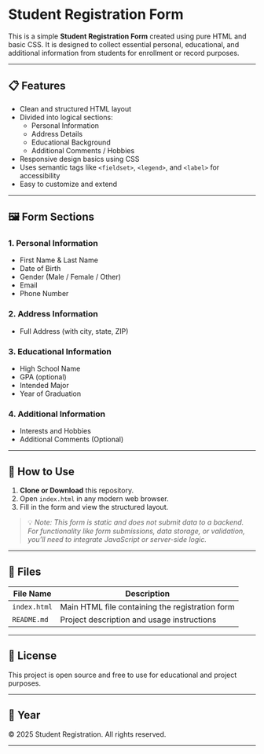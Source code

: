 # Student Registration Form

This is a simple **Student Registration Form** created using pure HTML and basic CSS. It is designed to collect essential personal, educational, and additional information from students for enrollment or record purposes.

---

## 📋 Features

- Clean and structured HTML layout
- Divided into logical sections:
  - Personal Information
  - Address Details
  - Educational Background
  - Additional Comments / Hobbies
- Responsive design basics using CSS
- Uses semantic tags like `<fieldset>`, `<legend>`, and `<label>` for accessibility
- Easy to customize and extend

---

## 🖼️ Form Sections

### 1. Personal Information
- First Name & Last Name
- Date of Birth
- Gender (Male / Female / Other)
- Email
- Phone Number

### 2. Address Information
- Full Address (with city, state, ZIP)

### 3. Educational Information
- High School Name
- GPA (optional)
- Intended Major
- Year of Graduation

### 4. Additional Information
- Interests and Hobbies
- Additional Comments (Optional)

---

## 🚀 How to Use

1. **Clone or Download** this repository.
2. Open `index.html` in any modern web browser.
3. Fill in the form and view the structured layout.

> 💡 *Note: This form is static and does not submit data to a backend. For functionality like form submissions, data storage, or validation, you’ll need to integrate JavaScript or server-side logic.*

---

## 📂 Files

| File Name     | Description                                |
|---------------|--------------------------------------------|
| `index.html`  | Main HTML file containing the registration form |
| `README.md`   | Project description and usage instructions  |

---

## 📄 License

This project is open source and free to use for educational and project purposes.

---

## 📆 Year

© 2025 Student Registration. All rights reserved.

---

